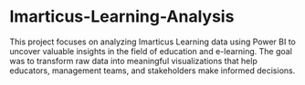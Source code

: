 # Imarticus-Learning-Analysis
This project focuses on analyzing Imarticus Learning data using Power BI to uncover valuable insights in the field of education and e-learning. The goal was to transform raw data into meaningful visualizations that help educators, management teams, and stakeholders make informed decisions.
